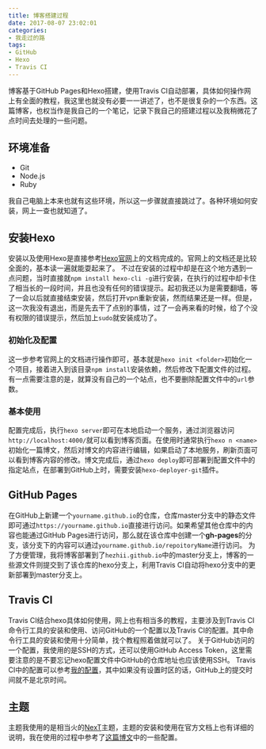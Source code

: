 ```yaml
---
title: 博客搭建过程
date: 2017-08-07 23:02:01
categories:
- 我走过的路
tags:
- GitHub
- Hexo
- Travis CI
---
```

博客基于GitHub Pages和Hexo搭建，使用Travis CI自动部署，具体如何操作网上有全面的教程，我这里也就没有必要一一讲述了，也不是很复杂的一个东西。这篇博客，也权当作是我自己的一个笔记，记录下我自己的搭建过程以及我稍微花了点时间去处理的一些问题。

<!-- more -->

## 环境准备

- Git
- Node.js
- Ruby

我自己电脑上本来也就有这些环境，所以这一步骤就直接跳过了。各种环境如何安装，网上一查也就知道了。

## 安装Hexo

安装以及使用Hexo是直接参考[Hexo官网](https://hexo.io/)上的文档完成的。官网上的文档还是比较全面的，基本读一遍就能耍起来了。
不过在安装的过程中却是在这个地方遇到一点问题，当时直接就`npm install hexo-cli -g`进行安装，在执行的过程中却卡住了相当长的一段时间，并且也没有任何的错误提示。起初我还以为是需要翻墙，等了一会以后就直接结束安装，然后打开vpn重新安装，然而结果还是一样。但是，这一次我没有退出，而是先去干了点别的事情，过了一会再来看的时候，给了个没有权限的错误提示，然后加上`sudo`就安装成功了。

### 初始化及配置

这一步参考官网上的文档进行操作即可，基本就是`hexo init <folder>`初始化一个项目，接着进入到该目录`npm install`安装依赖，然后修改下配置文件的过程。有一点需要注意的是，就算没有自己的一个站点，也不要删除配置文件中的`url`参数。

### 基本使用

配置完成后，执行`hexo server`即可在本地启动一个服务，通过浏览器访问`http://localhost:4000/`就可以看到博客页面。在使用时通常执行`hexo n <name>`初始化一篇博文，然后对博文的内容进行编辑，如果启动了本地服务，刷新页面可以看到博客内容的修改。博文完成后，通过`hexo deploy`即可部署到配置文件中的指定站点，在部署到GitHub上时，需要安装`hexo-deployer-git`插件。

## GitHub Pages

在GitHub上新建一个`yourname.github.io`的仓库，仓库master分支中的静态文件即可通过`https://yourname.github.io`直接进行访问。如果希望其他仓库中的内容也能通过GitHub Pages进行访问，那么就在该仓库中创建一个**gh-pages**的分支，该分支下的内容可以通过`yourname.github.io/repoitoryName`进行访问。
为了方便管理，我将博客部署到了`hezhii.github.io`中的master分支上，博客的一些源文件则提交到了该仓库的hexo分支上，利用Travis CI自动将hexo分支中的更新部署到master分支上。

## Travis CI

Travis CI结合hexo具体如何使用，网上也有相当多的教程，主要涉及到Travis CI命令行工具的安装和使用、访问GitHub的一个配置以及Travis CI的配置。其中命令行工具的安装和使用十分简单，找个教程照着做就可以了。
关于GitHub访问的一个配置，我使用的是SSH的方式，还可以使用GitHub Access Token，这里需要注意的是不要忘记hexo配置文件中GitHub的仓库地址也应该使用SSH。
Travis CI中的配置可以参考[我的配置](https://github.com/hezhii/hezhii.github.io/blob/hexo/.travis.yml)，其中如果没有设置时区的话，GitHub上的提交时间就不是北京时间。

## 主题

主题我使用的是相当火的[NexT](http://theme-next.iissnan.com/)主题，主题的安装和使用在官方文档上也有详细的说明，我在使用的过程中参考了[这篇博文](http://blog.ynxiu.com/2016/hexo-next-theme-optimize.html)中的一些配置。